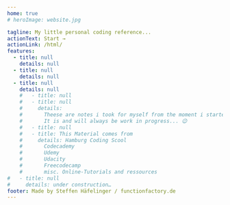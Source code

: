 ```yaml
---
home: true
# heroImage: website.jpg

tagline: My little personal coding reference...
actionText: Start →
actionLink: /html/
features:
  - title: null
    details: null
  - title: null
    details: null
  - title: null
    details: null
    #   - title: null
    #   - title: null
    #     details:
    #       Theese are notes i took for myself from the moment i started learning to code.
    #       It is and will always be work in progress... 😉
    #   - title: null
    #   - title: This Material comes from
    #     details: Hamburg Coding Scool
    #       Codecademy
    #       Udemy
    #       Udacity
    #       Freecodecamp
    #       misc. Online-Tutorials and ressources
#   - title: null
#     details: under construction…
footer: Made by Steffen Häfelinger / functionfactory.de
---
```

